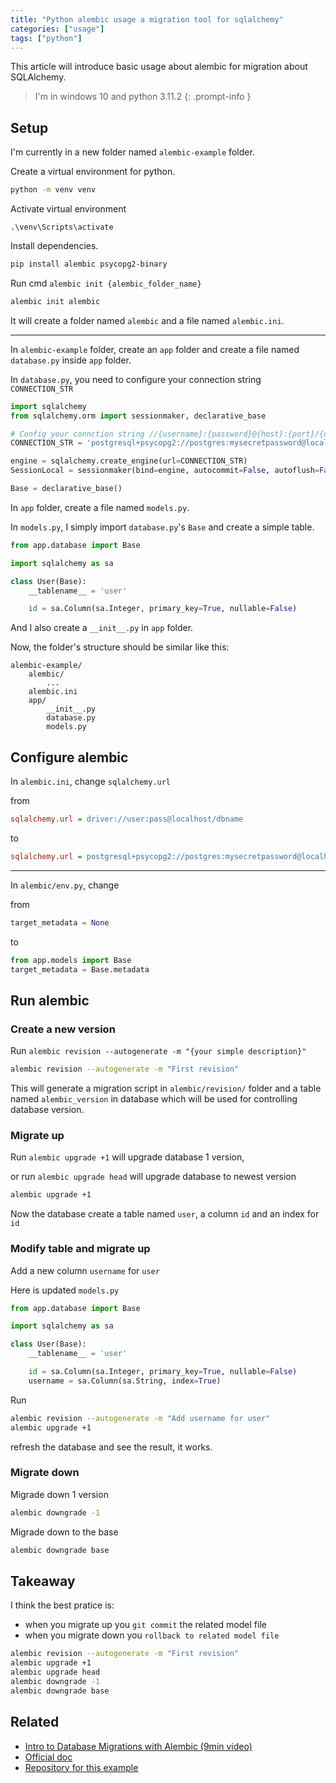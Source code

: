 ```yaml
---
title: "Python alembic usage a migration tool for sqlalchemy"
categories: ["usage"]
tags: ["python"]
---
```


This article will introduce basic usage about alembic for migration about SQLAlchemy.

> I'm in windows 10 and python 3.11.2
{: .prompt-info }

## Setup

I'm currently in a new folder named `alembic-example` folder.

Create a virtual environment for python.

```sh
python -m venv venv
```

Activate virtual environment

```
.\venv\Scripts\activate
```

Install dependencies.

```sh
pip install alembic psycopg2-binary
```

Run cmd `alembic init {alembic_folder_name}`

```sh
alembic init alembic
```

It will create a folder named `alembic` and a file named `alembic.ini`.

---

In `alembic-example` folder, create an `app` folder and create a file named `database.py` inside `app` folder.

In `database.py`, you need to configure your connection string `CONNECTION_STR`

```py
import sqlalchemy
from sqlalchemy.orm import sessionmaker, declarative_base

# Config your connction string //{username}:{password}@{host}:{port}/{database}
CONNECTION_STR = 'postgresql+psycopg2://postgres:mysecretpassword@localhost:5432/postgres'

engine = sqlalchemy.create_engine(url=CONNECTION_STR)
SessionLocal = sessionmaker(bind=engine, autocommit=False, autoflush=False)

Base = declarative_base()
```

In `app` folder, create a file named `models.py`.

In `models.py`, I simply import `database.py`'s `Base` and create a simple table.

```py
from app.database import Base

import sqlalchemy as sa

class User(Base):
    __tablename__ = 'user'

    id = sa.Column(sa.Integer, primary_key=True, nullable=False)
```

And I also create a `__init__.py` in `app` folder.

Now, the folder's structure should be similar like this:

```
alembic-example/
    alembic/
        ...
    alembic.ini
    app/
        __init__.py
        database.py
        models.py
```

## Configure alembic

In `alembic.ini`, change `sqlalchemy.url`

from

```ini
sqlalchemy.url = driver://user:pass@localhost/dbname
```

to

```ini
sqlalchemy.url = postgresql+psycopg2://postgres:mysecretpassword@localhost:5432/postgres
```

---

In `alembic/env.py`, change

from

```py
target_metadata = None
```

to

```py
from app.models import Base
target_metadata = Base.metadata
```

## Run alembic

### Create a new version

Run `alembic revision --autogenerate -m "{your simple description}"`

```sh
alembic revision --autogenerate -m "First revision"
```

This will generate a migration script in `alembic/revision/` folder and a table named `alembic_version` in database which will be used for controlling database version.

### Migrate up

Run `alembic upgrade +1` will upgrade database 1 version,

or run `alembic upgrade head` will upgrade database to newest version

```sh
alembic upgrade +1
```

Now the database create a table named `user`, a column `id` and an index for `id`

### Modify table and migrate up

Add a new column `username` for `user`

Here is updated `models.py`

```py
from app.database import Base

import sqlalchemy as sa

class User(Base):
    __tablename__ = 'user'

    id = sa.Column(sa.Integer, primary_key=True, nullable=False)
    username = sa.Column(sa.String, index=True)
```

Run

```sh
alembic revision --autogenerate -m "Add username for user"
alembic upgrade +1
```

refresh the database and see the result, it works.

### Migrate down

Migrade down 1 version

```sh
alembic downgrade -1
```

Migrade down to the base

```sh
alembic downgrade base
```

## Takeaway

I think the best pratice is:

- when you migrate up you `git commit` the related model file
- when you migrate down you `rollback to related model file`

```sh
alembic revision --autogenerate -m "First revision"
alembic upgrade +1
alembic upgrade head
alembic downgrade -1
alembic downgrade base
```

## Related

- [Intro to Database Migrations with Alembic (9min video)](https://www.youtube.com/watch?v=SdcH6IEi6nE)
- [Official doc](https://alembic.sqlalchemy.org/en/latest/tutorial.html#relative-migration-identifiers)
- [Repository for this example](https://github.com/chaojin101/alembic-example)
